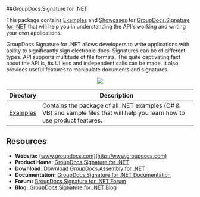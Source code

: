 ##GroupDocs.Signature for .NET

This package contains [Examples](#) and [Showcases](#) for [GroupDocs.Signature for .NET](http://groupdocs.com/dot-net/electronic-signature-library) that will help you in understanding the API's working and writing your own applications.

GroupDocs.Signature for .NET allows developers to write applications with ability to significantly sign electronic docs. Signatures can be of different types. API supports multitude of file formats. The quite captivating fact about the API is, its UI less and independent calls can be made. It also provides useful features to manipulate documents and signatures.

<p align="center">

  <a title="Download complete GroupDocs.Signature for .NET source code" href="#">
	<img src="https://raw.github.com/AsposeExamples/java-examples-dashboard/master/images/downloadZip-Button-Large.png" />
  </a>
</p>

Directory | Description
--------- | -----------
[Examples](#)  | Contains the package of all .NET examples (C# & VB) and sample files that will help you learn how to use product features. 

## Resources

+ **Website:** [www.groupdocs.com](http://www.groupdocs.com)
+ **Product Home:** [GroupDocs.Signature for .NET](http://groupdocs.com/dot-net/electronic-signature-library)
+ **Download:** [Download GroupDocs.Assembly for .NET](#)
+ **Documentation:** [GroupDocs.Signature for .NET Documentation](#)
+ **Forum:** [GroupDocs.Signature for .NET Forum](#)
+ **Blog:** [GroupDocs.Signature for .NET Blog](#)

